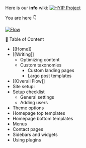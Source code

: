 Here is our **info** wiki:
[![HYIP Project](https://avatars2.githubusercontent.com/u/8466209?v=3&s=460)](https://github.com/hyip)

You are here :point_down: 

[![Flow](https://hyipworld.github.io/images/github/doc/info.png)](https://github.com/bramp/js-sequence-diagrams)


:scroll: Table of Content 
* [[Home]]
* [[Writing]]
  * Optimizing content
  * Custom taxonomies
    * Custom landing pages
    * Largo post templates
* [[Overall Flow]]
* Site setup:
* Setup checklist
  * General settings
  * Adding users
* Theme options
* Homepage top templates
* Homepage bottom templates
* Menus
* Contact pages
* Sidebars and widgets
* Using plugins